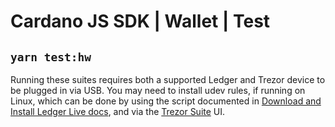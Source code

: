 # Cardano JS SDK | Wallet | Test

## `yarn test:hw`

Running these suites requires both a supported Ledger and Trezor device to be plugged in via USB. You may need to
install udev rules, if running on Linux, which can be done by using the script documented in
[Download and Install Ledger Live docs], and via the [Trezor Suite] UI.

[download and install ledger live docs]: https://support.ledger.com/hc/en-us/articles/4404389606417-Download-and-install-Ledger-Live?docs=true
[trezor suite]: https://trezor.io/trezor-suite
